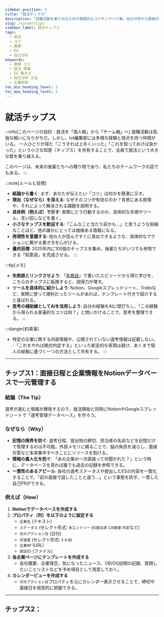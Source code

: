 ```yaml
---
sidebar_position: 3
title: "就活チップス"
description: "就職活動を乗り切るための実践的なコツやノウハウ集。自己分析から面接対策、情報収集まで、再現性のあるテクニックを共有します。"
slug: /career/tips
sidebar_label: 就活チップス
tags:
  - 就活
  - コツ
  - 面接
  - ES
  - 自己分析
keywords:
  - 面接 コツ
  - 就活 準備
  - ES 書き方
  - 自己分析 方法
  - 企業研究
toc_min_heading_level: 2
toc_max_heading_level: 4
---
```


# 就活チップス

:::info[このページの目的：就活を「個人戦」から「チーム戦」へ]
就職活動は孤独な戦いになりがちだ。しかし、tot編集部には多様な経験と視点を持つ仲間がいる。
一人ひとりが得た「こうすれば上手くいった」「これを知っておけば良かった」という小さな知恵（チップス）を共有することで、全員で就活という大きな壁を乗り越える。

このページは、未来の後輩たちへの贈り物であり、私たちのチームワークの証でもある。
:::

:::note[ルールと目標]
- **結論から書く**: まず、あなたが伝えたい「コツ」は何かを簡潔に示す。
- **理由（なぜなら）を添える**: なぜそのコツが有効なのか？背景にある原理や、それによって解決される課題を説明する。
- **具体例（例えば）で示す**: 実際にどう行動するのか、具体的な手順やツール、言い回しなどを書く。
- **小さなチップスを歓迎する**:「こんなこと当たり前かも…」と思うような些細なことほど、他の誰かにとっては価値ある情報になる。
- **再現性を意識する**: 他の人が読んですぐに真似できるような、具体的なアクションに繋がる書き方を心がける。
- **量的目標**: 2025年内に100個のチップスを集め、後輩たちがいつでも参照できる「知恵袋」を完成させる。
:::

:::tip[メモ]
- **失敗談とリンクさせよう**: 「[失敗談](./failure)」で書いたエピソードから得た学びを、こちらのチップスに転換すると、説得力が増す。
- **ツールを具体的に紹介しよう**: Notion、Googleスプレッドシート、Trelloなど、実際に使って便利だったツールがあれば、テンプレート付きで紹介すると喜ばれる。
- **思考の補助線としてAIを活用しよう**: 自分の経験をAIに壁打ちし、「この経験から得られる普遍的なコツは何？」と問いかけることで、思考を整理できる。
:::

:::danger[約束事]
- 特定の企業に関する内部情報や、公開されていない選考情報は記載しない。
-「これをやれば絶対内定する」といった断定的な表現は避け、あくまで個人の経験に基づく一つの方法として共有する。
:::

---

## チップス1：面接日程と企業情報をNotionデータベースで一元管理する

### 結論（The Tip）
選考が進むと情報が爆発するので、就活開始と同時にNotionやGoogleスプレッドシートで「選考管理データベース」を作ろう。

### なぜなら（Why）
- **記憶の限界を防ぐ**: 選考日程、提出物の締切、担当者の名前などを記憶だけで管理するのは不可能。外部メモリに頼ることで、脳の負担を減らし、面接対策など本来集中すべきことにリソースを割ける。
- **情報の属人化を防ぐ**: 「あの企業の一次面接って何聞かれた？」という時に、データベースを見れば誰でも過去の記録を参照できる。
- **一貫性のあるアピール**: 各社の選考ステータスや提出したESの内容を一覧化することで、「前の面接で話したことと違う…」という事態を防ぎ、一貫した自己PRができる。

### 例えば（How）
1.  **Notionでデータベースを作成する**
2.  **プロパティ（列）を以下のように設定する**
    - `企業名` (テキスト)
    - `ステータス` (セレクト形式: `未エントリー` `ES提出済` `1次面接` `内定`など)
    - `次のアクション日` (日付)
    - `志望度` (セレクト形式: `S` `A` `B`)
    - `企業HP` (URL)
    - `提出ES` (ファイル)
3.  **各企業ページにテンプレートを作成する**
    - 会社概要、企業理念、気になったニュース、OB/OG訪問の記録、質問したいことリストなどを予め項目として用意しておく。
4.  **カレンダービューを作成する**
    - `次のアクション日`プロパティを元にカレンダー表示させることで、締切や面接日を視覚的に把握できる。

---

## チップス2：